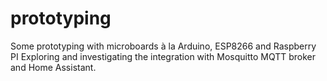 # prototyping
Some prototyping with microboards à la Arduino, ESP8266 and Raspberry PI
Exploring and investigating the integration with Mosquitto MQTT broker and Home Assistant.
